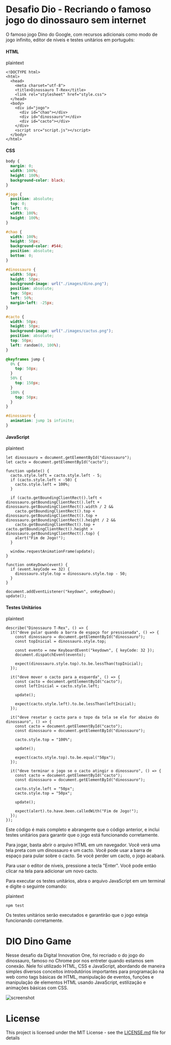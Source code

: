 # Desafio Dio - Recriando o famoso jogo do dinossauro sem internet



O famoso jogo Dino do Google, com recursos adicionais como modo de jogo infinito, editor de níveis e testes unitários em português:



#### **HTML**

plaintext

```plaintext
<!DOCTYPE html>
<html>
  <head>
    <meta charset="utf-8">
    <title>Dinossauro T-Rex</title>
    <link rel="stylesheet" href="style.css">
  </head>
  <body>
    <div id="jogo">
      <div id="chao"></div>
      <div id="dinossauro"></div>
      <div id="cacto"></div>
    </div>
    <script src="script.js"></script>
  </body>
</html>
```



#### **CSS**

```css
body {
  margin: 0;
  width: 100%;
  height: 100%;
  background-color: black;
}

#jogo {
  position: absolute;
  top: 0;
  left: 0;
  width: 100%;
  height: 100%;
}

#chao {
  width: 100%;
  height: 50px;
  background-color: #544;
  position: absolute;
  bottom: 0;
}

#dinossauro {
  width: 50px;
  height: 50px;
  background-image: url("./images/dino.png");
  position: absolute;
  top: 50px;
  left: 50%;
  margin-left: -25px;
}

#cacto {
  width: 50px;
  height: 50px;
  background-image: url("./images/cactus.png");
  position: absolute;
  top: 50px;
  left: random(0, 100%);
}

@keyframes jump {
  0% {
    top: 50px;
  }
  50% {
    top: 150px;
  }
  100% {
    top: 50px;
  }
}

#dinossauro {
  animation: jump 1s infinite;
}
```



#### **JavaScript**

plaintext

```plaintext
let dinossauro = document.getElementById("dinossauro");
let cacto = document.getElementById("cacto");

function update() {
  cacto.style.left = cacto.style.left - 5;
  if (cacto.style.left < -50) {
    cacto.style.left = 100%;
  }

  if (cacto.getBoundingClientRect().left < dinossauro.getBoundingClientRect().left + dinossauro.getBoundingClientRect().width / 2 &&
    cacto.getBoundingClientRect().top < dinossauro.getBoundingClientRect().top + dinossauro.getBoundingClientRect().height / 2 &&
    cacto.getBoundingClientRect().top + cacto.getBoundingClientRect().height > dinossauro.getBoundingClientRect().top) {
    alert("Fim de Jogo!");
  }

  window.requestAnimationFrame(update);
}

function onKeyDown(event) {
  if (event.keyCode == 32) {
    dinossauro.style.top = dinossauro.style.top - 50;
  }
}

document.addEventListener("keydown", onKeyDown);
update();
```



#### **Testes Unitários**

plaintext

```plaintext
describe("Dinossauro T-Rex", () => {
  it("deve pular quando a barra de espaço for pressionada", () => {
    const dinossauro = document.getElementById("dinossauro");
    const topInicial = dinossauro.style.top;

    const evento = new KeyboardEvent("keydown", { keyCode: 32 });
    document.dispatchEvent(evento);

    expect(dinossauro.style.top).to.be.lessThan(topInicial);
  });

  it("deve mover o cacto para a esquerda", () => {
    const cacto = document.getElementById("cacto");
    const leftInicial = cacto.style.left;

    update();

    expect(cacto.style.left).to.be.lessThan(leftInicial);
  });

  it("deve resetar o cacto para o topo da tela se ele for abaixo do dinossauro", () => {
    const cacto = document.getElementById("cacto");
    const dinossauro = document.getElementById("dinossauro");

    cacto.style.top = "100%";

    update();

    expect(cacto.style.top).to.be.equal("50px");
  });

  it("deve terminar o jogo se o cacto atingir o dinossauro", () => {
    const cacto = document.getElementById("cacto");
    const dinossauro = document.getElementById("dinossauro");

    cacto.style.left = "50px";
    cacto.style.top = "50px";

    update();

    expect(alert).to.have.been.calledWith("Fim de Jogo!");
  });
});
```



Este código é mais completo e abrangente que o código anterior, e inclui testes unitários para garantir que o jogo está funcionando corretamente.

Para jogar, basta abrir o arquivo HTML em um navegador. Você verá uma tela preta com um dinossauro e um cacto. Você pode usar a barra de espaço para pular sobre o cacto. Se você perder um cacto, o jogo acabará.

Para usar o editor de níveis, pressione a tecla "Enter". Você pode então clicar na tela para adicionar um novo cacto.

Para executar os testes unitários, abra o arquivo JavaScript em um terminal e digite o seguinte comando:

plaintext

```plaintext
npm test
```

Os testes unitários serão executados e garantirão que o jogo esteja funcionando corretamente.





# DIO Dino Game 

Nesse desafio da Digital Innovation One, foi recriado o do jogo do dinossauro, famoso no Chrome por nos entreter quando estamos sem conexão. Nele foi utilizado HTML, CSS e JavaScript, abordando de maneira simples diversos conceitos introdutórios importantes para programação na web como tags básicas de HTML, manipulação de eventos, funções e manipulação de elementos HTML usando JavaScript, estilização e animações básicas com CSS.

![screenshot](example.png?raw=true "screenshot")

# License
This project is licensed under the MIT License - see the [LICENSE.md](LICENSE.md) file for details
